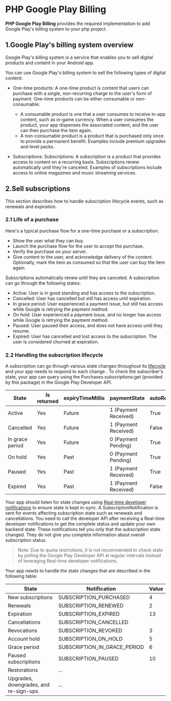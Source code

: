 # PHP Google Play Billing

**PHP Google Play Billing** provides the required implementation to add Google Play's billing system to your php project.

## 1.Google Play's billing system overview

Google Play's billing system is a service that enables you to sell digital products and content in your Android app.

You can use Google Play's billing system to sell the following types of digital content:

* One-time products: A one-time product is content that users can purchase with a single, non-recurring charge to the user's form of payment.
  One-time products can be either consumable or non-consumable:
  
    * A consumable product is one that a user consumes to receive in-app content, such as in-game currency. When a user consumes the product, your app dispenses the associated content, and the user can
      then purchase the item again.
    * A non-consumable product is a product that is purchased only once to provide a permanent benefit. Examples include premium upgrades and level packs.
    
* Subscriptions: Subscriptions: A subscription is a product that provides access to content on a recurring basis. Subscriptions renew automatically until they're canceled. Examples of subscriptions include access to online magazines and music streaming services.

## 2.Sell subscriptions
This section describes how to handle subscription lifecycle events, such as renewals and expiration.

### 2.1 Life of a purchase
Here's a typical purchase flow for a one-time purchase or a subscription.
* Show the user what they can buy.
* Launch the purchase flow for the user to accept the purchase.
* Verify the purchase on your server.
* Give content to the user, and acknowledge delivery of the content. Optionally, mark the item as consumed so that the user can buy the item again.
 
Subscriptions automatically renew until they are canceled. A subscription can go through the following states:

* Active: User is in good standing and has access to the subscription.
* Cancelled: User has cancelled but still has access until expiration.
* In grace period: User experienced a payment issue, but still has access while Google is retrying the payment method.
* On hold: User experienced a payment issue, and no longer has access while Google is retrying the payment method.
* Paused: User paused their access, and does not have access until they resume.
* Expired: User has cancelled and lost access to the subscription. The user is considered churned at expiration.

### 2.2 Handling the subscription lifecycle
A subscription can go through various state changes throughout its [lifecycle](#21-life-of-a-purchase) and your app needs
 to respond to each change
. To check the subscriber's state, your app can query using the Purchases.subscriptions:get (provided by this package) in the Google Play Developer API.

| State | Is returned | expiryTimeMillis | paymentState | autoRenewing |
| --- | --- | --- | --- | --- |
| Active | Yes | Future | 1 (Payment Received) | True |
| Cancelled | Yes | Future | 1 (Payment Received) | False |
| In grace period | Yes | Future | 0 (Payment Pending) | True |
| On hold | Yes | Past | 0 (Payment Pending) | True |
| Paused | Yes | Past | 1 (Payment Received) | True |
| Expired | Yes | Past | 1 (Payment Received)| False |

Your app should listen for state changes using [Real-time developer notifications](https://developer.android.com/google/play/billing/getting-ready#configure-rtdn) to ensure state is kept in-sync. A SubscriptionNotification is sent for events affecting subscription state such as renewals and cancellations. You need to call the developer API after receiving a Real-time developer notifications to get the complete status and update your own backend state. These notifications tell you only that the subscription state changed. They do not give you complete information about overall subscription status.

> Note: Due to quota restrictions, it is not recommended to check state by polling the Google Play Developer API at regular intervals instead of leveraging Real-time developer notifications.

Your app needs to handle the state changes that are described in the following table:

| State | Notification | Value |
| --- | ---| --- |
| New subscriptions | SUBSCRIPTION_PURCHASED | 4 |
| Renewals | SUBSCRIPTION_RENEWED | 2 |
| Expiration | SUBSCRIPTION_EXPIRED | 13|
| Cancellations | SUBSCRIPTION_CANCELLED | |
| Revocations | SUBSCRIPTION_REVOKED | 3 |
| Account hold | SUBSCRIPTION_ON_HOLD | 5 |
| Grace period | SUBSCRIPTION_IN_GRACE_PERIOD | 6 |
| Paused subscriptions | SUBSCRIPTION_PAUSED | 10 |
| Restorations | ... | |
| Upgrades, downgrades, and re-sign-ups | ... | |

